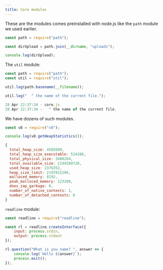 ```yaml
---
title: Core modules
---
```


These are the modules comes preinstalled with node.js like the `path` module we
 used earlier.
```js
const path = require("path");

const dirUpload = path.join(__dirname, "uploads");

console.log(dirUpload);
```

The `util` module:
```js
const path = require("path");
const util = require("util");

util.log(path.basename(__filename));

util.log("  ^ the name of the current file.");
```

```js
28 Apr 22:37:34 - core.js
28 Apr 22:37:34 -   ^ the name of the current file.
```

We have dozens of such modules.
```js
const v8 = require("v8");

console.log(v8.getHeapStatistics());
```

```js
{
  total_heap_size: 4505600,
  total_heap_size_executable: 524288,
  total_physical_size: 3408264,
  total_available_size: 2194589720,
  used_heap_size: 2376352,
  heap_size_limit: 2197815296,
  malloced_memory: 8192,
  peak_malloced_memory: 123200,
  does_zap_garbage: 0,
  number_of_native_contexts: 1,
  number_of_detached_contexts: 0
}
```

`readline` module:
```js
const readline = require("readline");

const rl = readline.createInterface({
    input: process.stdin,
    output: process.stdout
});

rl.question("What is you name? ", answer => {
    console.log(`Hello ${answer}`);
    process.exit();
});
```
